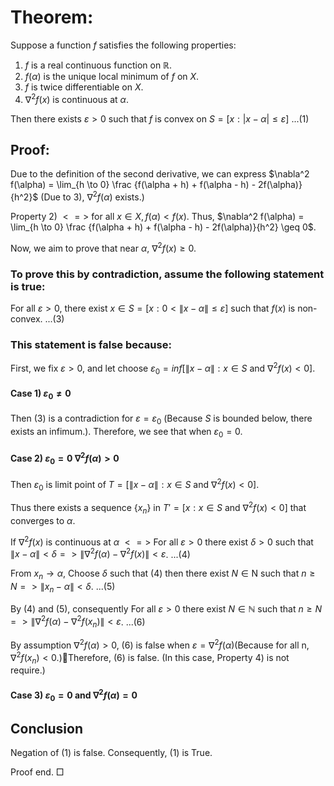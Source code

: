 # Theorem: 
Suppose a function $f$ satisfies the following properties:

1. $f$ is a real continuous function on $\mathbb{R}$.
2. $f(\alpha)$ is the unique local minimum of $f$ on $X$.
3. $f$ is twice differentiable on $X$.
4. $\nabla^2 f(x)$ is continuous at $\alpha$.

Then there exists $ε>0$ such that $f$ is convex on $S = [x : | x - \alpha | \leq ε]$ ...(1)

## Proof: 

Due to the definition of the second derivative, we can express $\nabla^2 f(\alpha) = \lim_{h \to 0} \frac {f(\alpha + h) + f(\alpha - h) - 2f(\alpha)}{h^2}$ (Due to 3), $∇^2 f(\alpha)$ exists.)

Property 2) $<=>$ for all $x \in X, f(\alpha) < f(x)$. Thus, $\nabla^2 f(\alpha) = \lim_{h \to 0} \frac {f(\alpha + h) + f(\alpha - h) - 2f(\alpha)}{h^2} \geq 0$.

Now, we aim to prove that near $\alpha$, $\nabla^2 f(x) \geq 0$.

### To prove this by contradiction, assume the following statement is true:

For all $ε>0$, there exist $x \in S = [x: 0< \| x - \alpha \| \leq ε] \text{ such that } f(x)$ is non-convex. ...(3)
### This statement is false because:

First, we fix $ε>0$, and let choose $ε_0 = inf[\|x-\alpha\| : x \in S \text{ and } ∇^2f(x)<0]$.

#### Case 1) $ε_0 ≠ 0$
Then (3) is a contradiction for $ε = ε_0$ (Because $S$ is bounded below, there exists an infimum.). Therefore, we see that when $ε_0 = 0$.
#### Case 2) $ε_0 = 0$  $\nabla^2 f(\alpha)>0$
Then $ε_0$ is limit point of $T = [\|x-\alpha\| : x \in S \text{ and } ∇^2f(x)<0]$.

Thus there exists a sequence $\{x_n\}$ in $T' = [x : x \in S \text{ and } ∇^2f(x)<0]$ that converges to $\alpha$.

If $\nabla^2 f(x)$ is continuous at $\alpha$
$<=>$ For all $ε>0$ there exist $\delta>0$ such that
$\|x-\alpha\|<\delta => \|∇^2 f(\alpha) -∇^2f(x)\| < ε$. ...(4)

From $x_n \to \alpha$,
Choose $\delta$ such that (4) then
there exist $N \in \text{N}$ such that $n \geq N => \|x_n - \alpha \| < \delta$. ...(5)

By (4) and (5), consequently
For all $ε>0$ there exist $N \in \mathbb{N}$ such that
$n \geq N => \|∇^2 f(\alpha) -∇^2f(x_n)\| < ε$. ...(6)

By assumption $∇^2 f(\alpha) >0$, (6) is false when $ε = ∇^2 f(\alpha)$(Because for all n, $∇^2f(x_n) < 0$.)Therefore, (6) is false.
(In this case, Property 4) is not require.)

#### Case 3) $ε_0 = 0$ and $\nabla^2 f(\alpha)=0$





## Conclusion

Negation of (1) is false. Consequently, (1) is True.

Proof end. □

